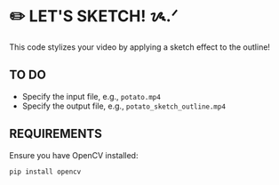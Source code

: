 # ✏️ LET'S SKETCH! ᝰ.ᐟ

This code stylizes your video by applying a sketch effect to the outline!

## TO DO
- Specify the input file, e.g., `potato.mp4`
- Specify the output file, e.g., `potato_sketch_outline.mp4`

## REQUIREMENTS
Ensure you have OpenCV installed:
```bash
pip install opencv
